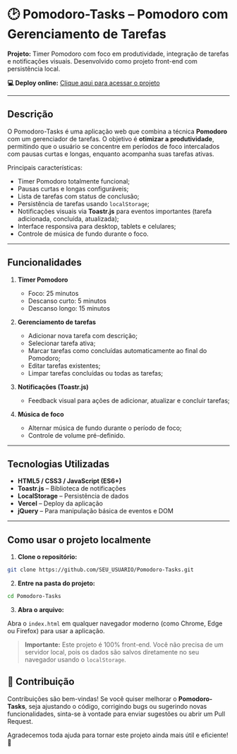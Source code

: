 # 🕑 Pomodoro-Tasks – Pomodoro com Gerenciamento de Tarefas

**Projeto:** Timer Pomodoro com foco em produtividade, integração de tarefas e notificações visuais. Desenvolvido como projeto front-end com persistência local.  

**💻 Deploy online:** [Clique aqui para acessar o projeto](https://pomodoro-tasks-9dm3dlyue-alisson-dos-santos-s-projects.vercel.app)

---

## **Descrição**

O Pomodoro-Tasks é uma aplicação web que combina a técnica **Pomodoro** com um gerenciador de tarefas. O objetivo é **otimizar a produtividade**, permitindo que o usuário se concentre em períodos de foco intercalados com pausas curtas e longas, enquanto acompanha suas tarefas ativas.  

Principais características:

- Timer Pomodoro totalmente funcional;
- Pausas curtas e longas configuráveis;
- Lista de tarefas com status de conclusão;
- Persistência de tarefas usando `localStorage`;
- Notificações visuais via **Toastr.js** para eventos importantes (tarefa adicionada, concluída, atualizada);
- Interface responsiva para desktop, tablets e celulares;
- Controle de música de fundo durante o foco.

---

## **Funcionalidades**

1. **Timer Pomodoro**  
   - Foco: 25 minutos  
   - Descanso curto: 5 minutos  
   - Descanso longo: 15 minutos  

2. **Gerenciamento de tarefas**  
   - Adicionar nova tarefa com descrição;  
   - Selecionar tarefa ativa;  
   - Marcar tarefas como concluídas automaticamente ao final do Pomodoro;  
   - Editar tarefas existentes;  
   - Limpar tarefas concluídas ou todas as tarefas;  

3. **Notificações (Toastr.js)**  
   - Feedback visual para ações de adicionar, atualizar e concluir tarefas;  

4. **Música de foco**  
   - Alternar música de fundo durante o período de foco;  
   - Controle de volume pré-definido.

---

## **Tecnologias Utilizadas**

- **HTML5 / CSS3 / JavaScript (ES6+)**
- **Toastr.js** – Biblioteca de notificações
- **LocalStorage** – Persistência de dados
- **Vercel** – Deploy da aplicação
- **jQuery** – Para manipulação básica de eventos e DOM  

---

## **Como usar o projeto localmente**

1. **Clone o repositório:**

```bash
git clone https://github.com/SEU_USUARIO/Pomodoro-Tasks.git
````

2. **Entre na pasta do projeto:**

```bash
cd Pomodoro-Tasks
````

3. **Abra o arquivo:**

Abra o `index.html` em qualquer navegador moderno (como Chrome, Edge ou Firefox) para usar a aplicação.

> **Importante:** Este projeto é 100% front-end. Você não precisa de um servidor local, pois os dados são salvos diretamente no seu navegador usando o `localStorage`.

## 🤝 Contribuição

Contribuições são bem-vindas! Se você quiser melhorar o **Pomodoro-Tasks**, seja ajustando o código, corrigindo bugs ou sugerindo novas funcionalidades, sinta-se à vontade para enviar sugestões ou abrir um Pull Request.  

Agradecemos toda ajuda para tornar este projeto ainda mais útil e eficiente! 🚀
